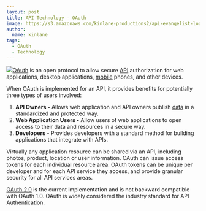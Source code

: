 ```yaml
---
layout: post
title: API Technology - OAuth
image: https://s3.amazonaws.com/kinlane-productions2/api-evangelist-logos/api-evangelist-butterfly-vertical.png
author:
  name: kinlane
tags:
  - OAuth
  - Technology
---
```

[![](http://kinlane-productions2.s3.amazonaws.com/OAuth.png)](http://oauth.net/)[OAuth](http://oauth.net/) is an open protocol to allow secure [API](http://www.apievangelist.com/) authorization for web applications, desktop applications, [mobile](http://www.kinlane.com/category/mobile/) phones, and other devices.

When OAuth is implemented for an API, it provides benefits for potentially three types of users involved:

1.  **API Owners -** Allows web application and API owners publish [data](http://www.kinlane.com/category/data-20/) in a standardized and protected way.
2.  **Web Application Users -** Allow users of web applications to open access to their data and resources in a secure way.
3.  **Developers** \- Provides developers with a standard method for building applications that integrate with APIs.

Virtually any application resource can be shared via an API, including photos, product, location or user information. OAuth can issue access tokens for each individual resource area. OAuth tokens can be unique per developer and for each API service they access, and provide granular security for all API services areas.

[OAuth 2.0](http://oauth.net/2/) is the current implementation and is not backward compatible with OAuth 1.0. OAuth is widely considered the industry standard for API Authentication.